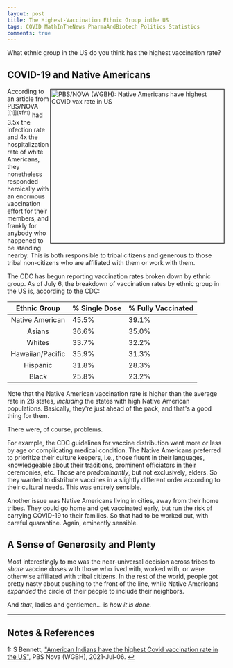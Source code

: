 ```yaml
---
layout: post
title: The Highest-Vaccination Ethnic Group inthe US
tags: COVID MathInTheNews PharmaAndBiotech Politics Statistics
comments: true
---
```


What ethnic group in the US do you think has the highest vaccination rate?  


## COVID-19 and Native Americans  

<img src="{{ site.baseurl }}/images/2021-07-16-highest-vax-group-in-us-native-americans.jpg" width="400" height="353" alt="PBS/NOVA (WGBH): Native Americans have highest COVID vax rate in US" title="PBS/NOVA (WGBH): Native Americans have highest COVID vax rate in US" style="float: right; margin: 3px 3px 3px 3px; border: 1px solid #000000;"/>
According to an article from PBS/NOVA <sup id="fn1a">[[1]](#fn1)</sup> had 3.5x the
infection rate and 4x the hospitalization rate of white Americans, they nonetheless
responded heroically with an enormous vaccination effort for their members, and frankly
for anybody who happened to be standing nearby.  This is both responsible to tribal
citizens and generous to those tribal non-citizens who are affiliated with them or work
with them.  

The CDC has begun reporting vaccination rates broken down by ethnic group.  As of July 6,
the breakdown of vaccination rates by ethnic group in the US is, according to the CDC:  

|  __Ethnic Group__ | __% Single Dose__ | __% Fully Vaccinated__ |
|:-----------------:|:------------------|:-----------------------|
|  Native American  |  45.5%            |  39.1%                 |
|  Asians           |  36.6%            |  35.0%                 |
|  Whites           |  33.7%            |  32.2%                 |
|  Hawaiian/Pacific |  35.9%            |  31.3%                 |
|  Hispanic         |  31.8%            |  28.3%                 |
|  Black            |  25.8%            |  23.2%                 |

Note that the Native American vaccination rate is higher than the average rate in 28
states, _including_ the states with high Native American populations.  Basically, they're
just ahead of the pack, and that's a good thing for them.  

There were, of course, problems.  

For example, the CDC guidelines for vaccine distribution went more or less by age or
complicating medical condition.  The Native Americans preferred to prioritize their
culture keepers, i.e., those fluent in their languages, knowledgeable about their
traditions, prominent officiators in their ceremonies, etc.  Those are _predominantly_,
but not exclusively, elders.  So they wanted to distribute vaccines in a slightly
different order according to their cultural needs.  This was entirely sensible.  

Another issue was Native Americans living in cities, away from their home tribes.  They
could go home and get vaccinated early, but run the risk of carrying COVID-19 to their
families.  So that had to be worked out, with careful quarantine.  Again, eminently
sensible.  


## A Sense of Generosity and Plenty   

Most interestingly to me was the near-universal decision across tribes to _share_ vaccine
doses with those who lived with, worked with, or were otherwise affiliated with tribal
citizens.  In the rest of the world, people got pretty nasty about pushing to the front of
the line, while Native Americans _expanded_ the circle of their people to include their
neighbors.  

And _that_, ladies and gentlemen&hellip; is _how it is done._  

---

## Notes &amp; References  

<!--
<sup id="fn1a">[[1]](#fn1)</sup>
<a id="fn1">1</a>: [↩](#fn1a)  
-->

<a id="fn1">1</a>: S Bennett, ["American Indians have the highest Covid vaccination rate in the US"](https://www.pbs.org/wgbh/nova/article/native-americans-highest-covid-vaccination-rate-us/), PBS Nova (WGBH), 2021-Jul-06. [↩](#fn1a)  
